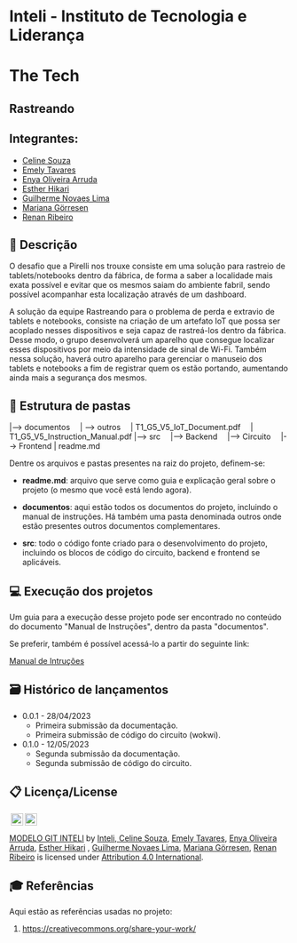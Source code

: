 # Inteli - Instituto de Tecnologia e Liderança 

# The Tech

## Rastreando

## Integrantes: 
- <a href="https://www.linkedin.com/in/celine-souza-1a38aa225/">Celine Souza</a>
- <a href="https://www.linkedin.com/in/emely-tavares-3575ba24a/">Emely Tavares</a>
- <a href="https://www.linkedin.com/in/enya-oliveira-636566240/">Enya Oliveira Arruda</a> 
- <a href="https://www.linkedin.com/in/estherhikari/">Esther Hikari</a> 
- <a href="https://www.linkedin.com/in/guilherme-novaes-lima">Guilherme Novaes Lima</a>
- <a href="https://www.linkedin.com/in/mariana-g%C3%B6rresen-b03059210/">Mariana Görresen</a> 
- <a href="https://www.linkedin.com/in/renan-ribeiro-31a205247/">Renan Ribeiro</a> 

## 📝 Descrição
O desafio que a Pirelli nos trouxe consiste em uma solução para rastreio de tablets/notebooks dentro da fábrica, de forma a saber a localidade mais exata possível e evitar que os mesmos saiam do ambiente fabril, sendo possível acompanhar esta localização através de um dashboard.

A solução da equipe Rastreando para o problema de perda e extravio de tablets e notebooks, consiste na criação de um artefato IoT que possa ser acoplado nesses dispositivos e seja capaz de rastreá-los dentro da fábrica. Desse modo, o grupo desenvolverá um aparelho que consegue localizar esses dispositivos por meio da intensidade de sinal de Wi-Fi. Também nessa solução, haverá outro aparelho para gerenciar o manuseio dos tablets e notebooks a fim de registrar quem os estão portando, aumentando ainda mais a segurança dos mesmos.

## 📁 Estrutura de pastas

|--> documentos
 | --> outros
 | T1_G5_V5_IoT_Document.pdf
 | T1_G5_V5_Instruction_Manual.pdf
|--> src
 |--> Backend
 |--> Circuito
 |--> Frontend
| readme.md

Dentre os arquivos e pastas presentes na raiz do projeto, definem-se:

- <b>readme.md</b>: arquivo que serve como guia e explicação geral sobre o projeto (o mesmo que você está lendo agora).

- <b>documentos</b>: aqui estão todos os documentos do projeto, incluindo o manual de instruções. Há também uma pasta denominada outros onde estão presentes outros documentos complementares.

- <b>src</b>: todo o código fonte criado para o desenvolvimento do projeto, incluindo os blocos de código do circuito, backend e frontend se aplicáveis.

## 💻 Execução dos projetos

Um guia para a execução desse projeto pode ser encontrado no conteúdo do documento "Manual de Instruções", dentro da pasta "documentos".

Se preferir, também é possível acessá-lo a partir do seguinte link:

 <a href="https://www.linkedin.com/in/renan-ribeiro-31a205247/">Manual de Intruções</a> 

## 🗃 Histórico de lançamentos
* 0.0.1 - 28/04/2023
    * Primeira submissão da documentação.
    * Primeira submissão de código do circuito (wokwi).
* 0.1.0 - 12/05/2023
    * Segunda submissão da documentação.
    * Segunda submissão de código do circuito.

## 📋 Licença/License

<img style="height:22px!important;margin-left:3px;vertical-align:text-bottom;" src="https://mirrors.creativecommons.org/presskit/icons/cc.svg?ref=chooser-v1"><img style="height:22px!important;margin-left:3px;vertical-align:text-bottom;" src="https://mirrors.creativecommons.org/presskit/icons/by.svg?ref=chooser-v1"><p xmlns:cc="http://creativecommons.org/ns#" xmlns:dct="http://purl.org/dc/terms/"><a property="dct:title" rel="cc:attributionURL" href="https://github.com/Spidus/Teste_Final_1">MODELO GIT INTELI</a> by <a rel="cc:attributionURL dct:creator" property="cc:attributionName" href="https://www.yggbrasil.com.br/vr">Inteli, <a href="https://www.linkedin.com/in/celine-souza-1a38aa225/">Celine Souza</a>, <a href="https://www.linkedin.com/in/emely-tavares-3575ba24a/">Emely Tavares</a>, <a href="https://www.linkedin.com/in/enya-oliveira-636566240/">Enya Oliveira Arruda</a>, <a href="https://www.linkedin.com/in/estherhikari/">Esther Hikari</a> , <a href="https://www.linkedin.com/in/guilherme-novaes-lima">Guilherme Novaes Lima</a>, <a href="https://www.linkedin.com/in/mariana-g%C3%B6rresen-b03059210/">Mariana Görresen</a>, <a href="https://www.linkedin.com/in/renan-ribeiro-31a205247/">Renan Ribeiro</a> </a> is licensed under <a href="http://creativecommons.org/licenses/by/4.0/?ref=chooser-v1" target="_blank" rel="license noopener noreferrer" style="display:inline-block;">Attribution 4.0 International</a>.</p>

## 🎓 Referências

Aqui estão as referências usadas no projeto:

1. <https://creativecommons.org/share-your-work/>

